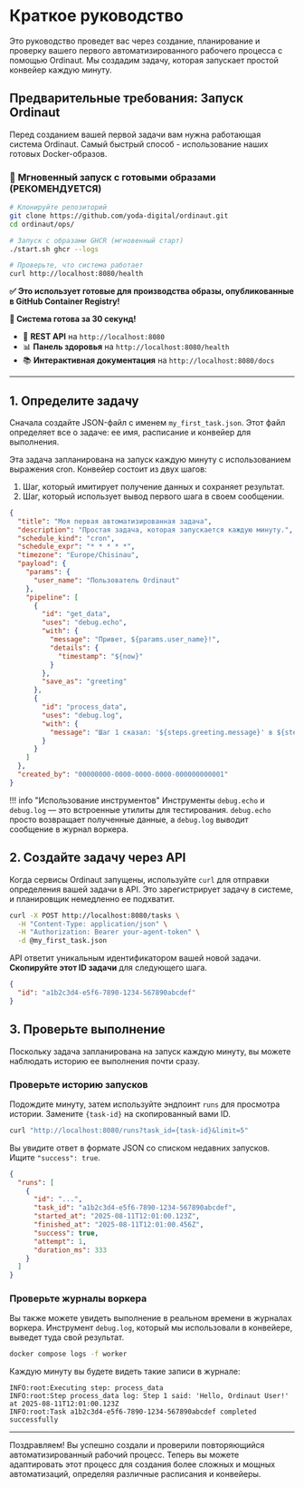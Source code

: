 # Краткое руководство

Это руководство проведет вас через создание, планирование и проверку вашего первого автоматизированного рабочего процесса с помощью Ordinaut. Мы создадим задачу, которая запускает простой конвейер каждую минуту.

## Предварительные требования: Запуск Ordinaut

Перед созданием вашей первой задачи вам нужна работающая система Ordinaut. Самый быстрый способ - использование наших готовых Docker-образов.

### 🚀 **Мгновенный запуск с готовыми образами (РЕКОМЕНДУЕТСЯ)**

```bash
# Клонируйте репозиторий
git clone https://github.com/yoda-digital/ordinaut.git
cd ordinaut/ops/

# Запуск с образами GHCR (мгновенный старт)
./start.sh ghcr --logs

# Проверьте, что система работает
curl http://localhost:8080/health
```

**✅ Это использует готовые для производства образы, опубликованные в GitHub Container Registry!**

**🎉 Система готова за 30 секунд!**
- 📡 **REST API** на `http://localhost:8080`
- 📊 **Панель здоровья** на `http://localhost:8080/health`
- 📚 **Интерактивная документация** на `http://localhost:8080/docs`

---

## 1. Определите задачу

Сначала создайте JSON-файл с именем `my_first_task.json`. Этот файл определяет все о задаче: ее имя, расписание и конвейер для выполнения.

Эта задача запланирована на запуск каждую минуту с использованием выражения cron. Конвейер состоит из двух шагов:
1.  Шаг, который имитирует получение данных и сохраняет результат.
2.  Шаг, который использует вывод первого шага в своем сообщении.

```json
{
  "title": "Моя первая автоматизированная задача",
  "description": "Простая задача, которая запускается каждую минуту.",
  "schedule_kind": "cron",
  "schedule_expr": "* * * * *",
  "timezone": "Europe/Chisinau",
  "payload": {
    "params": {
      "user_name": "Пользователь Ordinaut"
    },
    "pipeline": [
      {
        "id": "get_data",
        "uses": "debug.echo",
        "with": {
          "message": "Привет, ${params.user_name}!",
          "details": {
            "timestamp": "${now}"
          }
        },
        "save_as": "greeting"
      },
      {
        "id": "process_data",
        "uses": "debug.log",
        "with": {
          "message": "Шаг 1 сказал: '${steps.greeting.message}' в ${steps.greeting.details.timestamp}"
        }
      }
    ]
  },
  "created_by": "00000000-0000-0000-0000-000000000001"
}
```

!!! info "Использование инструментов"
    Инструменты `debug.echo` и `debug.log` — это встроенные утилиты для тестирования. `debug.echo` просто возвращает полученные данные, а `debug.log` выводит сообщение в журнал воркера.

## 2. Создайте задачу через API

Когда сервисы Ordinaut запущены, используйте `curl` для отправки определения вашей задачи в API. Это зарегистрирует задачу в системе, и планировщик немедленно ее подхватит.

```bash
curl -X POST http://localhost:8080/tasks \
  -H "Content-Type: application/json" \
  -H "Authorization: Bearer your-agent-token" \
  -d @my_first_task.json
```

API ответит уникальным идентификатором вашей новой задачи. **Скопируйте этот ID задачи** для следующего шага.

```json
{
  "id": "a1b2c3d4-e5f6-7890-1234-567890abcdef"
}
```

## 3. Проверьте выполнение

Поскольку задача запланирована на запуск каждую минуту, вы можете наблюдать историю ее выполнения почти сразу.

### Проверьте историю запусков

Подождите минуту, затем используйте эндпоинт `runs` для просмотра истории. Замените `{task-id}` на скопированный вами ID.

```bash
curl "http://localhost:8080/runs?task_id={task-id}&limit=5"
```

Вы увидите ответ в формате JSON со списком недавних запусков. Ищите `"success": true`.

```json
{
  "runs": [
    {
      "id": "...",
      "task_id": "a1b2c3d4-e5f6-7890-1234-567890abcdef",
      "started_at": "2025-08-11T12:01:00.123Z",
      "finished_at": "2025-08-11T12:01:00.456Z",
      "success": true,
      "attempt": 1,
      "duration_ms": 333
    }
  ]
}
```

### Проверьте журналы воркера

Вы также можете увидеть выполнение в реальном времени в журналах воркера. Инструмент `debug.log`, который мы использовали в конвейере, выведет туда свой результат.

```bash
docker compose logs -f worker
```

Каждую минуту вы будете видеть такие записи в журнале:

```
INFO:root:Executing step: process_data
INFO:root:Step process_data log: Step 1 said: 'Hello, Ordinaut User!' at 2025-08-11T12:01:00.123Z
INFO:root:Task a1b2c3d4-e5f6-7890-1234-567890abcdef completed successfully
```

---

Поздравляем! Вы успешно создали и проверили повторяющийся автоматизированный рабочий процесс. Теперь вы можете адаптировать этот процесс для создания более сложных и мощных автоматизаций, определяя различные расписания и конвейеры.
